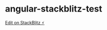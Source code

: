 # angular-stackblitz-test

[Edit on StackBlitz ⚡️](https://stackblitz.com/edit/angular-m5p5vn-srdgkc)